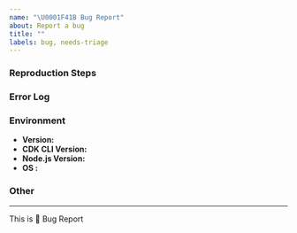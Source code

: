 ```yaml
---
name: "\U0001F41B Bug Report"
about: Report a bug
title: ""
labels: bug, needs-triage
---
```


<!--
description of the bug:
-->


### Reproduction Steps

<!--
minimal amount of code that causes the bug (if possible) or a reference:
-->



### Error Log

<!--
what is the error message you are seeing?
-->



### Environment

  - **Version:** <!-- version of Simple NAT construct -->
  - **CDK CLI Version:** <!-- Output of `cdk version` -->
  - **Node.js Version:** <!-- Version of Node.js (run the command `node -v`) -->
  - **OS               :**

### Other

<!-- e.g. detailed explanation, stacktraces, related issues, suggestions on how to fix, links for us to have context, eg. associated pull-request, stackoverflow, gitter, etc -->



--- 

This is :bug: Bug Report
